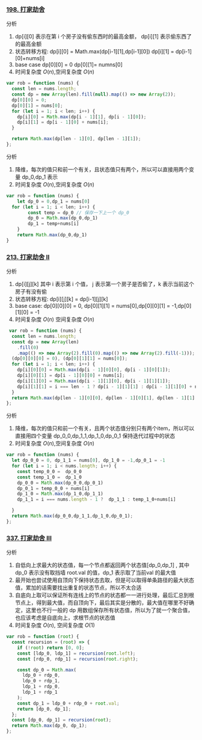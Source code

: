 
### [198. 打家劫舍](https://leetcode-cn.com/problems/house-robber/submissions/)
分析
1. dp[i][0] 表示在第 i 个房子没有偷东西时的最高金额， dp[i][1] 表示偷东西了的最高金额
2. 状态转移方程:  dp[i][0] = Math.max(dp[i-1][1],dp[i-1][0]) dp[i][1] = dp[i-1][0]+nums[i]
3. base case dp[0][0] = 0 dp[0][1]= numns[0]
4. 时间复杂度 ${O(n)}$,空间复杂度 ${O(n)}$
```javascript
var rob = function (nums) {
  const len = nums.length;
  const dp = new Array(len).fill(null).map(() => new Array(2));
  dp[0][0] = 0;
  dp[0][1] = nums[0];
  for (let i = 1; i < len; i++) {
    dp[i][0] = Math.max(dp[i - 1][1], dp[i - 1][0]);
    dp[i][1] = dp[i - 1][0] + nums[i];
  }

  return Math.max(dp[len - 1][0], dp[len - 1][1]);
};
```
分析
1. 降维，每次的值只和前一个有关，且状态值只有两个，所以可以直接用两个变量 dp_0,dp_1 表示
2. 时间复杂度 ${O(n)}$,空间复杂度 ${O(n)}$
```javascript
var rob = function (nums) {
    let dp_0 = 0,dp_1 = nums[0]
  for (let i = 1; i < len; i++) {
        const temp = dp_0 // 保存一下上一个 dp_0
        dp_0 = Math.max(dp_0,dp_1)
        dp_1 = temp+nums[i]
    }
    return Math.max(dp_0,dp_1)
}
```


### [213. 打家劫舍 II](https://leetcode-cn.com/problems/house-robber-ii/submissions/)
分析
 1. dp[i][j][k] 其中 i 表示第 i 个值， j 表示第一个房子是否偷了，k 表示当前这个房子有没有偷
 2. 状态转移方程: dp[i][j][k] = dp[i-1][j][k]
 3. base case: dp[0][0][0] = 0, dp[0][1][1] = nums[0],dp[0][0][1] = -1,dp[0][1][0] = -1
 4. 时间复杂度 ${O(n)}$ 空间复杂度 ${O(n)}$

```javascript
 var rob = function (nums) {
  const len = nums.length;
  const dp = new Array(len)
    .fill(0)
    .map(() => new Array(2).fill(0).map(() => new Array(2).fill(-1)));
  (dp[0][0][0] = 0), (dp[0][1][1] = nums[0]);
  for (let i = 1; i < len; i++) {
    dp[i][0][0] = Math.max(dp[i - 1][0][0], dp[i - 1][0][1]);
    dp[i][0][1] = dp[i - 1][0][0] + nums[i];
    dp[i][1][0] = Math.max(dp[i - 1][1][0], dp[i - 1][1][1]);
    dp[i][1][1] = i === len - 1 ? dp[i - 1][1][1] : dp[i - 1][1][0] + nums[i];
  }
  return Math.max(dp[len - 1][0][0], dp[len - 1][0][1], dp[len - 1][1][0],dp[len - 1][1][1]);
};

```
分析
1. 降维，每次的值只和前一个有关，且两个状态值分别只有两个item，所以可以直接用四个变量 dp_0_0,dp_1_1,dp_1_0,dp_0_1 保持迭代过程中的状态
2. 时间复杂度 ${O(n)}$,空间复杂度 ${O(n)}$
```javascript
var rob = function (nums) {
  let dp_0_0 = 0, dp_1_1 = nums[0], dp_1_0 = -1,dp_0_1 = -1  
  for (let i = 1; i < nums.length; i++) {
    const temp_0_0 =  dp_0_0
    const temp_1_0 =  dp_1_0
    dp_0_0 = Math.max(dp_0_0,dp_0_1)
    dp_0_1 = temp_0_0 + nums[i]
    dp_1_0 = Math.max(dp_1_0,dp_1_1)
    dp_1_1 = i === nums.length - 1 ?  dp_1_1 : temp_1_0+nums[i]

  }
  return Math.max(dp_0_0,dp_1_1,dp_1_0,dp_0_1);
};

```

### [337. 打家劫舍 III](https://leetcode-cn.com/problems/house-robber-ii/solution/da-jia-jie-she-1-3-by-jzsq_lyx-tckd/)
分析
1. 自低向上求最大的状态值，每一个节点都返回两个状态值[dp_0,dp_1] , 其中 dp_0 表示没有取挡墙 root.val 的值，dp_1 表示取了当前val 的最大值
2. 最开始也尝试使用自顶向下保持状态去取，但是可以取得单条路径的最大状态值，累加的话需要找出重复的状态节点，所以不太合适
3. 自底向上取可以保证所有连线上的节点的状态都一一进行处理，最后汇总到根节点上，得到最大值，而自顶向下，最后其实是分散的，最大值在哪里不好确定，这里也不行一般的 dp 用数组保存所有状态值，所以为了就一个聚合值，也应该考虑是自底向上，求根节点的状态值
4. 时间复杂度 ${O(n)}$, 空间复杂度 ${O(1)}$
```javascript
var rob = function (root) {
  const recursion = (root) => {
    if (!root) return [0, 0];
    const [ldp_0, ldp_1] = recursion(root.left);
    const [rdp_0, rdp_1] = recursion(root.right);

    const dp_0 = Math.max(
      ldp_0 + rdp_0,
      ldp_0 + rdp_1,
      ldp_1 + rdp_0,
      ldp_1 + rdp_1
    );
    const dp_1 = ldp_0 + rdp_0 + root.val;
    return [dp_0, dp_1];
  };
  const [dp_0, dp_1] = recursion(root);
  return Math.max(dp_0, dp_1);
};

```